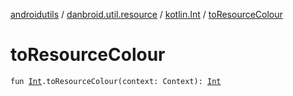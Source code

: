 [androidutils](../../index.md) / [danbroid.util.resource](../index.md) / [kotlin.Int](index.md) / [toResourceColour](./to-resource-colour.md)

# toResourceColour

`fun `[`Int`](https://kotlinlang.org/api/latest/jvm/stdlib/kotlin/-int/index.html)`.toResourceColour(context: Context): `[`Int`](https://kotlinlang.org/api/latest/jvm/stdlib/kotlin/-int/index.html)